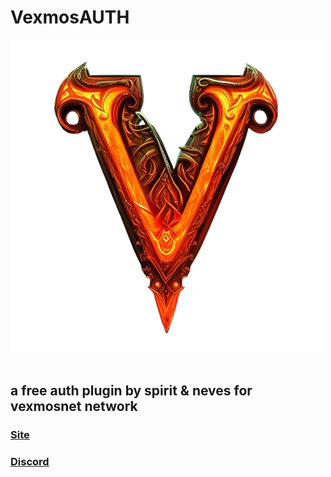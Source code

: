 # VexmosAUTH
![logo](vexmos.png)
<br>
<br>

<h2>a <b>free</b> auth plugin by spirit & neves for vexmosnet network</h2>

### [Site](WWW.VEXMOS.NET)
### [Discord](DISCORD.VEXMOS.NET)
